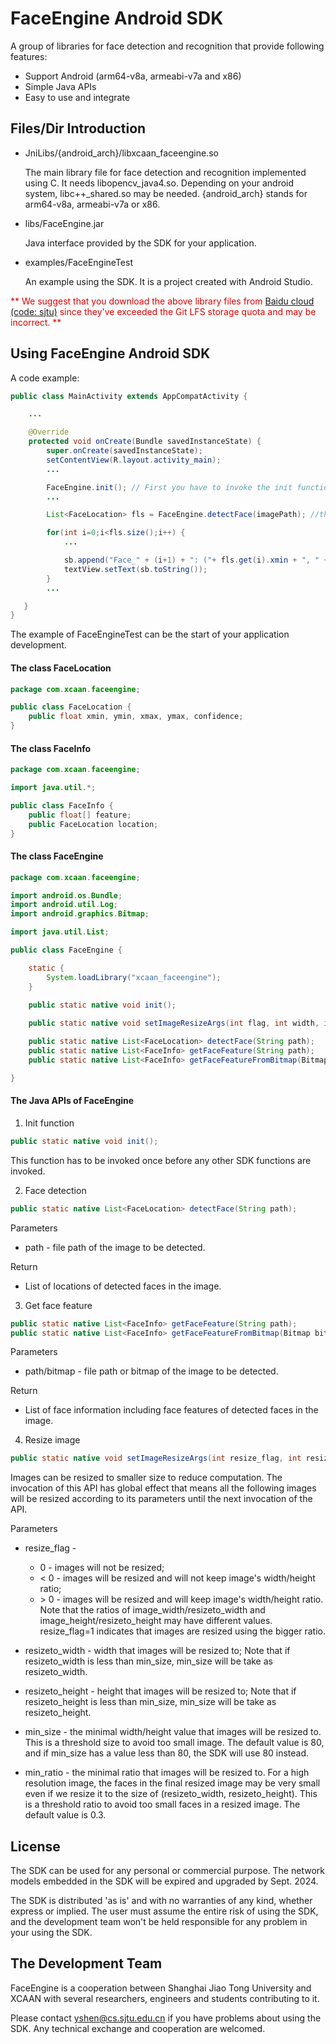 # FaceEngine Android SDK
A group of libraries for face detection and recognition that provide following features:
- Support Android (arm64-v8a, armeabi-v7a and x86)
- Simple Java APIs
- Easy to use and integrate

## Files/Dir Introduction

- JniLibs/{android_arch}/libxcaan_faceengine.so

  The main library file for face detection and recognition implemented using C. It needs libopencv_java4.so. Depending on your android system, libc++_shared.so may be needed. {android_arch} stands for arm64-v8a, armeabi-v7a or x86.

- libs/FaceEngine.jar
  
  Java interface provided by the SDK for your application.

- examples/FaceEngineTest

  An example using the SDK. It is a project created with Android Studio.

<font color="#dd0000"> ** We suggest that you download the above library files from <a href="https://pan.baidu.com/s/1SPFSy6ILbu7IVm4fz1tLSQ ">Baidu cloud (code: sjtu)</a> since they've exceeded the Git LFS storage quota and may be incorrect. **</font>


## Using FaceEngine Android SDK

A code example:

```Java
public class MainActivity extends AppCompatActivity {

    ...

    @Override
    protected void onCreate(Bundle savedInstanceState) {
        super.onCreate(savedInstanceState);
        setContentView(R.layout.activity_main);
		...

        FaceEngine.init(); // First you have to invoke the init function
		...

        List<FaceLocation> fls = FaceEngine.detectFace(imagePath); //then you can use other APIs anywhere in your project

        for(int i=0;i<fls.size();i++) {
            ...

            sb.append("Face_" + (i+1) + ": ("+ fls.get(i).xmin + ", " + fls.get(i).ymin + ") - (" + fls.get(i).xmax + ", " + fls.get(i).ymax + ")\n");
            textView.setText(sb.toString());
        }
        ...

   }
}
```

The example of FaceEngineTest can be the start of your application development.

#### The class FaceLocation

```Java
package com.xcaan.faceengine;

public class FaceLocation {
    public float xmin, ymin, xmax, ymax, confidence;
}
```

#### The class FaceInfo

```Java
package com.xcaan.faceengine;

import java.util.*;

public class FaceInfo {
    public float[] feature;
    public FaceLocation location;
}
```

#### The class FaceEngine

```Java
package com.xcaan.faceengine;

import android.os.Bundle;
import android.util.Log;
import android.graphics.Bitmap;

import java.util.List;

public class FaceEngine {

    static {
        System.loadLibrary("xcaan_faceengine");
    }

    public static native void init();
    
    public static native void setImageResizeArgs(int flag, int width, int height, int min_size, float min_ratio);

    public static native List<FaceLocation> detectFace(String path);
    public static native List<FaceInfo> getFaceFeature(String path);
    public static native List<FaceInfo> getFaceFeatureFromBitmap(Bitmap bitmap);

}
```

#### The Java APIs of FaceEngine

1. Init function
```Java
public static native void init();
```

This function has to be invoked once before any other SDK functions are invoked.

 
2. Face detection
```Java
public static native List<FaceLocation> detectFace(String path);
```

Parameters
 - path - file path of the image to be detected.

Return
 - List of locations of detected faces in the image.

3. Get face feature
```Java
public static native List<FaceInfo> getFaceFeature(String path);
public static native List<FaceInfo> getFaceFeatureFromBitmap(Bitmap bitmap);
```

Parameters
 - path/bitmap - file path or bitmap of the image to be detected.

Return
 - List of face information including face features of detected faces in the image.

4. Resize image
```Java
public static native void setImageResizeArgs(int resize_flag, int resizeto_width, int resizeto_height, int min_size, float min_ratio);
```

Images can be resized to smaller size to reduce computation. The invocation of this API has global effect that means all the following images will be resized according to its parameters until the next invocation of the API.

Parameters
 - resize_flag - 
	- 0   - images will not be resized;
    - < 0 - images will be resized and will not keep image's width/height ratio; 
    - \> 0 - images will be resized and will keep image's width/height ratio. Note that the ratios of image_width/resizeto_width and image_height/resizeto_height may have different values. resize_flag=1 indicates that images are resized using the bigger ratio.

 - resizeto_width - width that images will be resized to; Note that if resizeto_width is less than min_size, min_size will be take as resizeto_width.

 - resizeto_height - height that images will be resized to; Note that if resizeto_height is less than min_size, min_size will be take as resizeto_height.

 - min_size - the minimal width/height value that images will be resized to. This is a threshold size to avoid too small image. The default value is 80, and if min_size has a value less than 80, the SDK will use 80 instead. 

 - min_ratio - the minimal ratio that images will be resized to. For a high resolution image, the faces in the final resized image may be very small even if we resize it to the size of (resizeto_width, resizeto_height). This is a threshold ratio to avoid too small faces in a resized image. The default value is 0.3.



## License

The SDK can be used for any personal or commercial purpose. The network models embedded in the SDK will be expired and upgraded by Sept. 2024. 

The SDK is distributed 'as is' and with no warranties of any kind, whether express or implied. The user must assume the entire risk of using the SDK, and the development team won't be held responsible for any problem in your using the SDK.


## The Development Team

FaceEngine is a cooperation between Shanghai Jiao Tong University and XCAAN with several researchers, engineers and students contributing to it.

Please contact <yshen@cs.sjtu.edu.cn> if you have problems about using the SDK. Any technical exchange and cooperation are welcomed.




